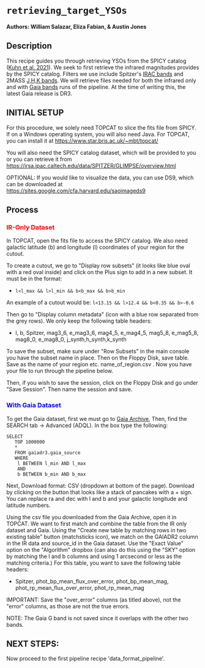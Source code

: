 # `retrieving_target_YSOs`


**Authors: William Salazar, Eliza Fabian, \& Austin Jones**


## Description

This recipe guides you through retrieving YSOs from the SPICY catalog ([Kuhn et al. 2021](https://iopscience.iop.org/article/10.3847/1538-4365/abe465)). We seek to first retrieve the infrared magnitudes provides by the SPICY catalog. Filters we use include Spitzer's [IRAC bands](https://svo2.cab.inta-csic.es/theory/fps/index.php?mode=browse&gname=Spitzer&asttype=) and 2MASS [J,H,K bands](https://svo2.cab.inta-csic.es/theory/fps/index.php?mode=browse&gname=2MASS&asttype=). We will retrieve files needed for both the infrared only and with [Gaia bands](https://svo2.cab.inta-csic.es/theory/fps/index.php?mode=browse&gname=GAIA&gname2=GAIA3&asttype=) runs of the pipeline. At the time of writing this, the latest Gaia release is DR3.


## INITIAL SETUP

For this procedure, we solely need TOPCAT to slice the fits file from SPICY. If on a Windows operating system, you will also need Java. For TOPCAT, you can install it at https://www.star.bris.ac.uk/~mbt/topcat/ 

You will also need the SPICY catalog dataset, which will be provided to you or you can retrieve it from https://irsa.ipac.caltech.edu/data/SPITZER/GLIMPSE/overview.html

OPTIONAL: If you would like to visualize the data, you can use DS9, which can be downloaded at https://sites.google.com/cfa.harvard.edu/saoimageds9

## Process

### <font color='red'>IR-Only Dataset</font>

In TOPCAT, open the fits file to access the SPICY catalog. We also need galactic latitude (b) and longitude (l) coordinates of your region for the cutout.

To create a cutout, we go to "Display row subsets" (it looks like blue oval with a red oval inside) and click on the Plus sign to add in a new subset. It must be in the format:

- `l<l_max && l>l_min && b<b_max && b>b_min`

An example of a cutout would be: `l<13.15 && l>12.4 && b<0.35 && b>-0.6`

Then go to "Display column metadata" (icon with a blue row separated from the grey rows). We only keep the following table headers: 

- l, b, Spitzer, mag3_6, e_mag3_6, mag4_5, e_mag4_5, mag5_8, e_mag5_8, mag8_0, e_mag8_0, j_synth,h_synth,k_synth 

To save the subset, make sure under "Row Subsets" in the main console you have the subset name in place. Then on the Floppy Disk, save table. Save as the name of your region etc. name_of_region.csv . Now you have your file to run through the pipeline below.

Then, if you wish to save the session, click on the Floppy Disk and go under "Save Session". Then name the session and save.



### <font color='blue'>With Gaia Dataset</font>

To get the Gaia dataset, first we must go to [Gaia Archive](https://gea.esac.esa.int/archive/), Then, find the SEARCH tab -> Advanced (ADQL). In the box type the following:
```
SELECT
   TOP 1000000
   *
   FROM gaiadr3.gaia_source
   WHERE
	l BETWEEN l_min AND l_max
  	AND
  	b BETWEEN b_min AND b_max
```
Next, Download format: CSV (dropdown at bottom of the page). Download by clicking on the button that looks like a stack of pancakes with a + sign. You can replace ra and dec with l and b and your galactic longitude and latitude numbers.


Using the csv file you downloaded from the Gaia Archive, open it in TOPCAT. We want to first match and combine the table from the IR only dataset and Gaia. Using the "Create new table by matching rows in two existing table" button (matchsticks icon), we match on the GAIADR2 column in the IR data and source_id in the Gaia dataset. Use the "Exact Value" option on the "Algorithm" dropbox (can also do this using the "SKY" option by matching the l and b columns and using 1 arcsecond or less as the matching criteria.) For this table, you want to save the following table headers: 

- Spitzer, phot_bp_mean_flux_over_error, phot_bp_mean_mag, phot_rp_mean_flux_over_error, phot_rp_mean_mag

IMPORTANT: Save the "over_error" columns (as titled above), not the "error" columns, as those are not the true errors.

NOTE: The Gaia G band is not saved since it overlaps with the other two bands.


## NEXT STEPS:

Now proceed to the first pipeline recipe 'data_format_pipeline'.
